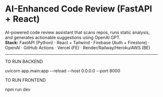 # AI-Enhanced Code Review (FastAPI + React)

AI-powered code review assistant that scans repos, runs static analysis, and generates actionable suggestions using OpenAI GPT.  
**Stack:** FastAPI (Python) · React + Tailwind · Firebase (Auth + Firestore) · OpenAI · GitHub Actions · Vercel (FE) · Render/Railway/Heroku/AWS (BE)

---

TO RUN BACKEND

uvicorn app.main:app --reload --host 0.0.0.0 --port 8000

TO RUN FRONTEND

npm run dev
